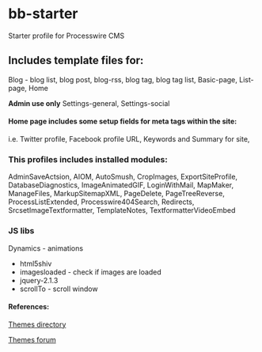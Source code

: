# bb-starter
Starter profile for Processwire CMS

## Includes template files for:

Blog - blog list, blog post, blog-rss, blog tag, blog tag list, Basic-page, List-page, Home

__Admin use only__
Settings-general, Settings-social



#### Home page includes some setup fields for meta tags within the site:

i.e. Twitter profile, Facebook profile URL, Keywords and Summary for site, 


### This profiles includes installed modules:

AdminSaveActsion, AIOM, AutoSmush, CropImages, ExportSiteProfile, DatabaseDiagnostics, ImageAnimatedGIF, LoginWithMail, MapMaker, ManageFiles, MarkupSitemapXML, PageDelete, PageTreeReverse, ProcessListExtended, Processwire404Search, Redirects, SrcsetImageTextformatter, TemplateNotes, TextformatterVideoEmbed


### JS libs
Dynamics - animations

* html5shiv
* imagesloaded - check if images are loaded
* jquery-2.1.3
* scrollTo - scroll window


#### References:

[Themes directory](http://modules.processwire.com/categories/site-profile/)

[Themes forum](https://processwire.com/talk/forum/12-themes-and-profiles/)
